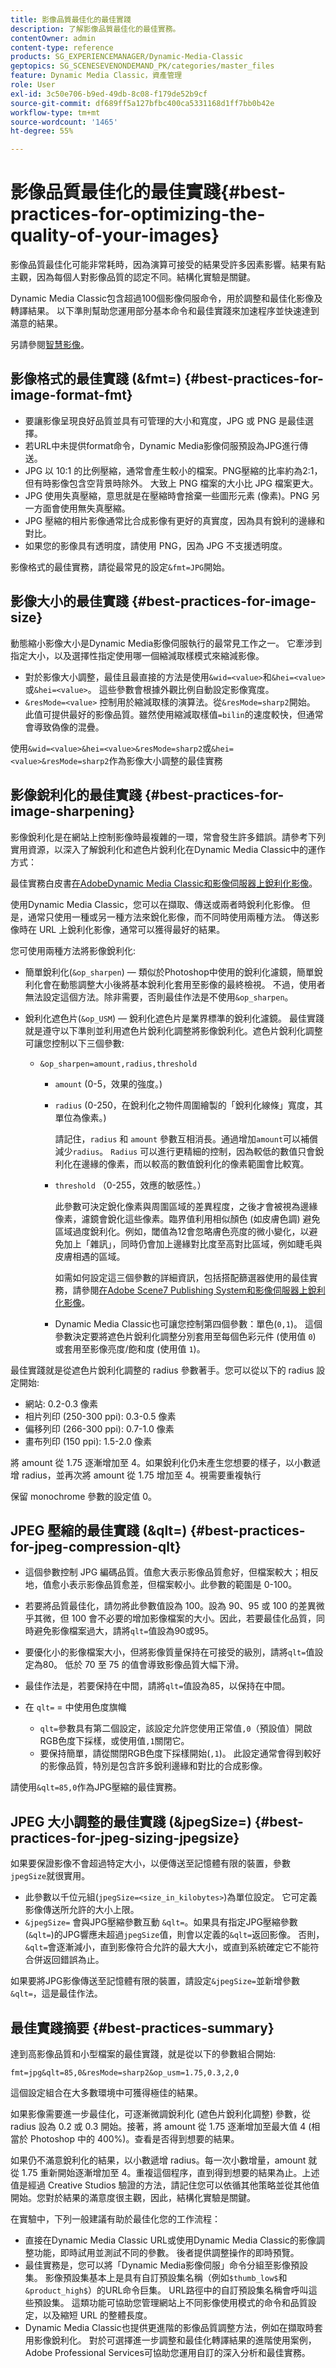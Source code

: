 ```yaml
---
title: 影像品質最佳化的最佳實踐
description: 了解影像品質最佳化的最佳實務。
contentOwner: admin
content-type: reference
products: SG_EXPERIENCEMANAGER/Dynamic-Media-Classic
geptopics: SG_SCENESEVENONDEMAND_PK/categories/master_files
feature: Dynamic Media Classic，資產管理
role: User
exl-id: 3c50e706-b9ed-49db-8c08-f179de52b9cf
source-git-commit: df689ff5a127bfbc400ca5331168d1ff7bb0b42e
workflow-type: tm+mt
source-wordcount: '1465'
ht-degree: 55%

---
```


# 影像品質最佳化的最佳實踐{#best-practices-for-optimizing-the-quality-of-your-images}

影像品質最佳化可能非常耗時，因為演算可接受的結果受許多因素影響。結果有點主觀，因為每個人對影像品質的認定不同。結構化實驗是關鍵。

Dynamic Media Classic包含超過100個影像伺服命令，用於調整和最佳化影像及轉譯結果。 以下準則幫助您運用部分基本命令和最佳實踐來加速程序並快速達到滿意的結果。

另請參閱[智慧影像](https://experienceleague.adobe.com/docs/experience-manager-65/assets/dynamic/imaging-faq.html#dynamic)。

## 影像格式的最佳實踐 (&amp;fmt=) {#best-practices-for-image-format-fmt}

* 要讓影像呈現良好品質並具有可管理的大小和寬度，JPG 或 PNG 是最佳選擇。
* 若URL中未提供format命令，Dynamic Media影像伺服預設為JPG進行傳送。
* JPG 以 10:1 的比例壓縮，通常會產生較小的檔案。PNG壓縮的比率約為2:1，但有時影像包含空背景時除外。 大致上 PNG 檔案的大小比 JPG 檔案更大。
* JPG 使用失真壓縮，意思就是在壓縮時會捨棄一些圖形元素 (像素)。PNG 另一方面會使用無失真壓縮。
* JPG 壓縮的相片影像通常比合成影像有更好的真實度，因為具有銳利的邊緣和對比。
* 如果您的影像具有透明度，請使用 PNG，因為 JPG 不支援透明度。

影像格式的最佳實務，請從最常見的設定`&fmt=JPG`開始。

## 影像大小的最佳實踐 {#best-practices-for-image-size}

動態縮小影像大小是Dynamic Media影像伺服執行的最常見工作之一。 它牽涉到指定大小，以及選擇性指定使用哪一個縮減取樣模式來縮減影像。

* 對於影像大小調整，最佳且最直接的方法是使用`&wid=<value>`和`&hei=<value>`或`&hei=<value>`。 這些參數會根據外觀比例自動設定影像寬度。
* `&resMode=<value>` 控制用於縮減取樣的演算法。從`&resMode=sharp2`開始。 此值可提供最好的影像品質。雖然使用縮減取樣值`=bilin`的速度較快，但通常會導致偽像的混疊。

使用`&wid=<value>&hei=<value>&resMode=sharp2`或`&hei=<value>&resMode=sharp2`作為影像大小調整的最佳實務

## 影像銳利化的最佳實踐 {#best-practices-for-image-sharpening}

影像銳利化是在網站上控制影像時最複雜的一環，常會發生許多錯誤。請參考下列實用資源，以深入了解銳利化和遮色片銳利化在Dynamic Media Classic中的運作方式：

最佳實務白皮書[在AdobeDynamic Media Classic和影像伺服器上銳利化影像](/help/assets/s7_sharpening_images.pdf)。

<!-- Give a 404 See also [Sharpening an image with unsharp mask](https://helpx.adobe.com/photoshop/atv/cs6-tutorials/sharpening-an-image-with-unsharp-mask.html). -->

使用Dynamic Media Classic，您可以在擷取、傳送或兩者時銳利化影像。 但是，通常只使用一種或另一種方法來銳化影像，而不同時使用兩種方法。 傳送影像時在 URL 上銳利化影像，通常可以獲得最好的結果。

您可使用兩種方法將影像銳利化: 

* 簡單銳利化(`&op_sharpen`) — 類似於Photoshop中使用的銳利化濾鏡，簡單銳利化會在動態調整大小後將基本銳利化套用至影像的最終檢視。 不過，使用者無法設定這個方法。除非需要，否則最佳作法是不使用`&op_sharpen`。
* 銳利化遮色片(`&op_USM`) — 銳利化遮色片是業界標準的銳利化濾鏡。 最佳實踐就是遵守以下準則並利用遮色片銳利化調整將影像銳利化。遮色片銳利化調整可讓您控制以下三個參數: 

   * `&op_sharpen=amount,radius,threshold`

      * `amount` (0-5，效果的強度。)
      * `radius` (0-250，在銳利化之物件周圍繪製的「銳利化線條」寬度，其單位為像素。)

         請記住，`radius` 和 `amount` 參數互相消長。通過增加`amount`可以補償減少`radius`。 `Radius` 可以進行更精細的控制，因為較低的數值只會銳利化在邊緣的像素，而以較高的數值銳利化的像素範圍會比較寬。

      * `threshold` （0-255，效應的敏感性。）

         此參數可決定銳化像素與周圍區域的差異程度，之後才會被視為邊緣像素，濾鏡會銳化這些像素。臨界值利用相似顏色 (如皮膚色調) 避免區域過度銳利化。例如，閾值為12會忽略膚色亮度的微小變化，以避免加上「雜訊」，同時仍會加上邊緣對比度至高對比區域，例如睫毛與皮膚相遇的區域。

         如需如何設定這三個參數的詳細資訊，包括搭配篩選器使用的最佳實務，請參閱[在Adobe Scene7 Publishing System和影像伺服器上銳利化影像](/help/assets/s7_sharpening_images.pdf)。

      * Dynamic Media Classic也可讓您控制第四個參數：單色(`0,1`)。 這個參數決定要將遮色片銳利化調整分別套用至每個色彩元件 (使用值 `0`) 或套用至影像亮度/飽和度 (使用值 `1`)。

最佳實踐就是從遮色片銳利化調整的 radius 參數著手。您可以從以下的 radius 設定開始: 

* 網站: 0.2-0.3 像素
* 相片列印 (250-300 ppi): 0.3-0.5 像素
* 偏移列印 (266-300 ppi): 0.7-1.0 像素
* 畫布列印 (150 ppi): 1.5-2.0 像素

將 amount 從 1.75 逐漸增加至 4。如果銳利化仍未產生您想要的樣子，以小數遞增 radius，並再次將 amount 從 1.75 增加至 4。視需要重複執行

保留 monochrome 參數的設定值 0。

## JPEG 壓縮的最佳實踐 (&amp;qlt=) {#best-practices-for-jpeg-compression-qlt}

* 這個參數控制 JPG 編碼品質。值愈大表示影像品質愈好，但檔案較大；相反地，值愈小表示影像品質愈差，但檔案較小。此參數的範圍是 0-100。
* 若要將品質最佳化，請勿將此參數值設為 100。設為 90、95 或 100 的差異微乎其微，但 100 會不必要的增加影像檔案的大小。因此，若要最佳化品質，同時避免影像檔案過大，請將`qlt=`值設為90或95。
* 要優化小的影像檔案大小，但將影像質量保持在可接受的級別，請將`qlt=`值設定為80。 低於 70 至 75 的值會導致影像品質大幅下滑。
* 最佳作法是，若要保持在中間，請將`qlt=`值設為85，以保持在中間。
* 在 `qlt=` = 中使用色度旗幟

   * `qlt=`參數具有第二個設定，該設定允許您使用正常值`,0`（預設值）開啟RGB色度下採樣，或使用值`,1`關閉它。
   * 要保持簡單，請從關閉RGB色度下採樣開始(`,1`)。 此設定通常會得到較好的影像品質，特別是包含許多銳利邊緣和對比的合成影像。

請使用`&qlt=85,0`作為JPG壓縮的最佳實務。

## JPEG 大小調整的最佳實踐 (&amp;jpegSize=) {#best-practices-for-jpeg-sizing-jpegsize}

如果要保證影像不會超過特定大小，以便傳送至記憶體有限的裝置，參數`jpegSize`就很實用。

* 此參數以千位元組(`jpegSize=<size_in_kilobytes>`)為單位設定。 它可定義影像傳送所允許的大小上限。
* `&jpegSize=` 會與JPG壓縮參數互動 `&qlt=`。如果具有指定JPG壓縮參數(`&qlt=`)的JPG響應未超過`jpegSize`值，則會以定義的`&qlt=`返回影像。 否則，`&qlt=`會逐漸減小，直到影像符合允許的最大大小，或直到系統確定它不能符合併返回錯誤為止。

如果要將JPG影像傳送至記憶體有限的裝置，請設定`&jpegSize=`並新增參數`&qlt=`，這是最佳作法。

## 最佳實踐摘要 {#best-practices-summary}

達到高影像品質和小型檔案的最佳實踐，就是從以下的參數組合開始: 

`fmt=jpg&qlt=85,0&resMode=sharp2&op_usm=1.75,0.3,2,0`

這個設定組合在大多數環境中可獲得極佳的結果。

如果影像需要進一步最佳化，可逐漸微調銳利化 (遮色片銳利化調整) 參數，從 radius 設為 0.2 或 0.3 開始。接著，將 amount 從 1.75 逐漸增加至最大值 4 (相當於 Photoshop 中的 400%)。查看是否得到想要的結果。

如果仍不滿意銳利化的結果，以小數遞增 radius。每一次小數增量，amount 就從 1.75 重新開始逐漸增加至 4。重複這個程序，直到得到想要的結果為止。上述值是經過 Creative Studios 驗證的方法，請記住您可以依循其他策略並從其他值開始。您對於結果的滿意度很主觀，因此，結構化實驗是關鍵。

在實驗中，下列一般建議有助於最佳化您的工作流程：

* 直接在Dynamic Media Classic URL或使用Dynamic Media Classic的影像調整功能，即時試用並測試不同的參數。 後者提供調整操作的即時預覽。
* 最佳實務是，您可以將「Dynamic Media影像伺服」命令分組至影像預設集。 影像預設集基本上是具有自訂預設集名稱（例如`$thumb_low$`和`&product_high$`）的URL命令巨集。 URL路徑中的自訂預設集名稱會呼叫這些預設集。 這類功能可協助您管理網站上不同影像使用模式的命令和品質設定，以及縮短 URL 的整體長度。
* Dynamic Media Classic也提供更進階的影像品質調整方法，例如在擷取時套用影像銳利化。 對於可選擇進一步調整和最佳化轉譯結果的進階使用案例，Adobe Professional Services可協助您運用自訂的深入分析和最佳實務。
